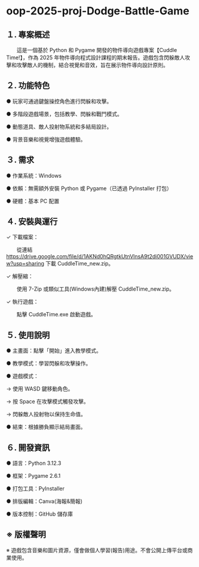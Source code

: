 # oop-2025-proj-Dodge-Battle-Game

## １. 專案概述

　　這是一個基於 Python 和 Pygame 開發的物件導向遊戲專案【Cuddle Time!】，作為 2025 年物件導向程式設計課程的期末報告。遊戲包含閃躲敵人攻擊和攻擊敵人的機制，結合視覺和音效，旨在展示物件導向設計原則。



## ２. 功能特色

● 玩家可通過鍵盤操控角色進行閃躲和攻擊。

● 多階段遊戲場景，包括教學、閃躲和戰鬥模式。

● 動態道具、敵人投射物系統和多結局設計。

● 背景音樂和視覺增強遊戲體驗。

## ３. 需求

● 作業系統：Windows

● 依賴：無需額外安裝 Python 或 Pygame（已透過 PyInstaller 打包）

● 硬體：基本 PC 配置

## ４. 安裝與運行

✓ 下載檔案：

　　從連結 https://drive.google.com/file/d/1AKNd0hQRgtkUtnVlnsA9t2di001GVUDX/view?usp=sharing 下載 CuddleTime_new.zip。

✓ 解壓縮：

　　使用 7-Zip 或類似工具(Windows內建)解壓 CuddleTime_new.zip。

✓ 執行遊戲：

　　點擊 CuddleTime.exe 啟動遊戲。

## ５. 使用說明

● 主畫面：點擊「開始」進入教學模式。

● 教學模式：學習閃躲和攻擊操作。

● 遊戲模式：

→ 使用 WASD 鍵移動角色。

→ 按 Space 在攻擊模式觸發攻擊。

→ 閃躲敵人投射物以保持生命值。

● 結束：根據勝負顯示結局畫面。

## ６. 開發資訊

● 語言：Python 3.12.3

● 框架：Pygame 2.6.1

● 打包工具：PyInstaller

● 排版編輯：Canva(海報&簡報)

● 版本控制：GitHub 儲存庫

## ※ 版權聲明

※ 遊戲包含音樂和圖片資源，僅會做個人學習(報告)用途。不會公開上傳平台或商業使用。
